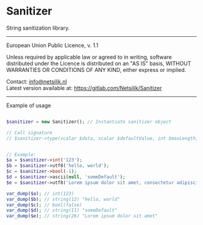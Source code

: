 Sanitizer
=========

String sanitization library.

---

European Union Public Licence, v. 1.1

Unless required by applicable law or agreed to in writing, software
distributed under the Licence is distributed on an "AS IS" basis,
WITHOUT WARRANTIES OR CONDITIONS OF ANY KIND, either express or implied.

Contact: info@netsilik.nl  
Latest version available at: https://gitlab.com/Netsilik/Sanitizer

---

Example of usage

```php

$sanitizer = new Sanitizer(); // Instantiate sanitizer object

// Call signature
// $sanitizer->type(scalar $data, scalar $defaultValue, int $maxLength, bool $silent);


// Example:
$a = $sanitizer->int('123');
$b = $sanitizer->utf8('hello, world');
$c = $sanitizer->bool(-1);
$d = $sanitizer->ascii(null, 'someDefault');
$e = $sanitizer->utf8('Lorem ipsum dolor sit amet, consectetur adipiscing elit.', '', 26);

var_dump($a); // int(123)
var_dump($b); // string(12) "hello, world"
var_dump($c); // bool(false)
var_dump($d); // string(11) "someDefault"
var_dump($e); // string(26) "Lorem ipsum dolor sit amet"
```
